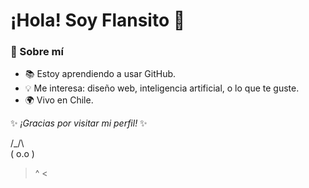 # ¡Hola! Soy Flansito 👋

### 🚀 Sobre mí
- 📚 Estoy aprendiendo a usar GitHub.
- 💡 Me interesa: diseño web, inteligencia artificial, o lo que te guste.
- 🌍 Vivo en Chile.

✨ *¡Gracias por visitar mi perfil!* ✨

 /\_/\  
( o.o ) 
 > ^ <  
      
